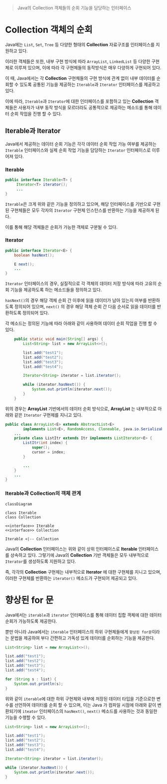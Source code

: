 > Java의 Collection 객체들의 순회 기능을 담당하는 인터페이스

# Collection 객체의 순회
Java에는 `List`, `Set`, `Tree` 등 다양한 형태의 **Collection** 자료구조를 인터페이스를 지원하고 있다.

이러한 객체들은 또한, 내부 구현 방식에 따라 `ArrayList`, `LinkedList` 등 다양한 구현체로 이루져 있으며, 이에 따라 각 구현체들의 동작방식은 매우 다양하게 구현되어 있다.

이 때, Java에서는 각 **Collection** 구현체들의 구현 방식에 관계 없이 내부 데이터를 순회할 수 있도록 공통된 기능을 제공하는 `Iterable`과 `Iterator` 인터페이스를 제공하고 있다.

이에 따라, `Iterable`과 `Iterator`에 대한 인터페이스를 포함하고 있는 **Collection** 객체들은 사용자가 내부 동작 방식을 모르더라도 공통적으로 제공하는 메소드를 통해 데이터 순회 작업을 진행 할 수 있다.

## Iterable과  Iterator
Java에서 제공하는 데이터 순회 기능은 각각 데이터 순회 작업 가능 여부를 제공하는 `Iterable` 인터페이스와 실제 순회 작업 기능을 담당하는 `Iterator` 인터페이스로 이루어져 있다.
### Iterable
```java
public interface Iterable<T> {
     Iterator<T> iterator();
     ...
}
```
`Iterable`은 크게 위와 같은 기능을 정의하고 있으며, 해당 인터페이스를 기반으로 구현된 구현체들은 모두 각자의 `Iterator` 구현체 인스턴스를 반환하는 기능을 제공하게 된다.

이를 통해 해당 객체들은 순회가 가능한 객체로 구분될 수 있다.
### Iterator
```java
public interface Iterator<E> {
    boolean hasNext();

    E next();
    ...
}
```
`Iterator` 인터페이스의 경우, 실질적으로 각 객체의 데이터 저장 방식에 따라 고유의 순회 기능을 제공하도록 하는 메소드들을 정의하고 있다.

`hasNext()`의 경우 해당 객체 순회 간 이후에 읽을 데이터가 남아 있는지 여부를 반환하도록 정의되어 있으며, `next()` 의 경우 해당 객체 순회 간 다음 순서로 읽을 데이터를 반환하도록 정의되어 있다.

각 메소드는 정의된 기능에 따라 아래와 같이 사용하여 데이터 순회 작업을 진행 할 수 있다.
```java
    public static void main(String[] args) {
        List<String> list = new ArrayList<>();

        list.add("test1");
        list.add("test2");
        list.add("test3");
        list.add("test4");

        Iterator<String> iterator = list.iterator();

        while (iterator.hasNext()) {
            System.out.println(iterator.next());
        }
    }
```
위의 경우는 **ArrayList** 기반에서의 데이터 순회 방식으로, **ArrayList** 는 내부적으로 아래와 같은 `Iterator` 구현체를 지니고 있다.

```java
public class ArrayList<E> extends AbstractList<E>  
        implements List<E>, RandomAccess, Cloneable, java.io.Serializable {
	...
    private class ListItr extends Itr implements ListIterator<E> {
        ListItr(int index) {
            super();
            cursor = index;
        }

        ...
    }
    ...
}
```
### Iterable과 Collection의 객체 관계
```mermaid
classDiagram

class Iterable
class Collection

<<interface>> Iterable
<<interface>> Collection

Iterable <|-- Collection
```

Java의 **Collection** 인터페이스는 위와 같이 상위 인터페이스로 **Iterable** 인터페이스를 상속하고 있다. 그렇기에 Java의 **Collection** 기반 객체들은 모두 내부적으로 `Iterator`를 생성하도록 지원하고 있다.

즉, 각각의 **Collection** 구현체는 내부적으로 **Iterator** 에 대한 구현체를 지니고 있으며, 이러한 구현체를 반환하는 `iterator()` 메소드가 구현되어 제공되고 있다.

# 향상된 for 문
Java에서는 `iterable`과 `iterator` 인터페이스를 통해 데이터 집합 객체에 대한 데이터 순회가 가능하도록 제공한다.

뿐만 아니라 Java에서는 `iterable` 인터페이스의 하위 구현체들에게 `향상된 for문`이라는 문법을 제공하여 부다 간편하고 가독성 있게 데이터를 순회하는 기능을 제공한다.

```java
List<String> list = new ArrayList<>();

list.add("test1");
list.add("test2");
list.add("test3");
list.add("test4");

for (String s : list) {
    System.out.println(s);
}
```

위와 같이 `iterable`에 대한 하위 구현체와 내부에 저장된 데이터 타입을 기준으로한 변수를 선언하여 데이터를 순회 할 수 있으며, 이는 Java 가 컴파일 시점에 아래와 같이 변환되기에 `iteator` 인터페이스의 `hasNext()`, `next()` 메소드를 사용하는 것과 동일한 기능을 수행할 수 있다.

```java
List<String> list = new ArrayList<>();

list.add("test1");
list.add("test2");
list.add("test3");
list.add("test4");

Iterator<String> iterator = list.iterator();

while (iterator.hasNext()) {
    System.out.println(iterator.next());
}
```